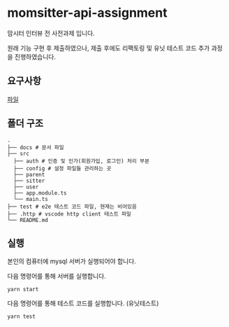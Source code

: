 # momsitter-api-assignment

맘시터 인터뷰 전 사전과제 입니다.

원래 기능 구현 후 제출하였으나, 제출 후에도 리팩토링 및 유닛 테스트 코드 추가 과정을 진행하였습니다.

## 요구사항

[파일](./docs/momsitter.md)

## 폴더 구조

    .
    ├── docs # 문서 파일
    ├── src
      ├── auth # 인증 및 인가(회원가입, 로그인) 처리 부분
      ├── config # 설정 파일들 관리하는 곳
      ├── parent
      ├── sitter
      ├── user
      ├── app.module.ts
      └── main.ts
    ├── test # e2e 테스트 코드 파일, 현재는 비어있음
    ├── .http # vscode http client 테스트 파일
    └── README.md

## 실행

본인의 컴퓨터에 mysql 서버가 실행되어야 합니다.

다음 명령어를 통해 서버를 실행합니다.

```
yarn start
```

다음 명령어를 통해 테스트 코드를 실행합니다. (유닛테스트)

```
yarn test
```
